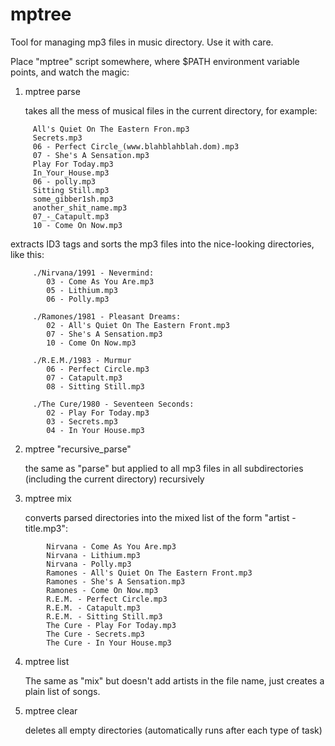 # mptree
Tool for managing mp3 files in music directory. Use it with care.

Place "mptree" script somewhere, where $PATH environment variable points, and watch the magic:

1) mptree parse

   takes all the mess of musical files in the current directory, for example:

```
     All's Quiet On The Eastern Fron.mp3
     Secrets.mp3
     06 - Perfect Circle_(www.blahblahblah.dom).mp3
     07 - She's A Sensation.mp3
     Play For Today.mp3
     In_Your_House.mp3
     06 - polly.mp3
     Sitting Still.mp3
     some_gibber1sh.mp3
     another_shit_name.mp3
     07_-_Catapult.mp3
     10 - Come On Now.mp3
```

   extracts ID3 tags and sorts the mp3 files into the nice-looking directories, like this:

```   
     ./Nirvana/1991 - Nevermind:
        03 - Come As You Are.mp3
        05 - Lithium.mp3
        06 - Polly.mp3

     ./Ramones/1981 - Pleasant Dreams:
        02 - All's Quiet On The Eastern Front.mp3
        07 - She's A Sensation.mp3
        10 - Come On Now.mp3

     ./R.E.M./1983 - Murmur
        06 - Perfect Circle.mp3
        07 - Catapult.mp3
        08 - Sitting Still.mp3

     ./The Cure/1980 - Seventeen Seconds:
        02 - Play For Today.mp3
        03 - Secrets.mp3
        04 - In Your House.mp3
```

2) mptree "recursive_parse"

   the same as "parse" but applied to all mp3 files in all subdirectories (including the current directory) recursively

3) mptree mix

   converts parsed directories into the mixed list of the form "artist - title.mp3":
```   
        Nirvana - Come As You Are.mp3
        Nirvana - Lithium.mp3
        Nirvana - Polly.mp3    
        Ramones - All's Quiet On The Eastern Front.mp3
        Ramones - She's A Sensation.mp3
        Ramones - Come On Now.mp3
        R.E.M. - Perfect Circle.mp3
        R.E.M. - Catapult.mp3
        R.E.M. - Sitting Still.mp3
        The Cure - Play For Today.mp3
        The Cure - Secrets.mp3
        The Cure - In Your House.mp3
```

4) mptree list

   The same as "mix" but doesn't add artists in the file name, just creates a plain list of songs.

5) mptree clear

   deletes all empty directories (automatically runs after each type of task)
